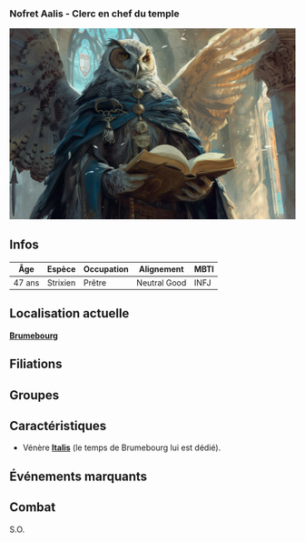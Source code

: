 ### Nofret Aalis - Clerc en chef du temple
![Nofret Aalis](../../../_images/strixien_clerc.png)

## Infos 

| Âge | Espèce | Occupation | Alignement | MBTI |
| --- | ------ | ---------- | ---------- | ---- |
| 47 ans | Strixien | Prêtre | Neutral Good | INFJ |

## Localisation actuelle
[**Brumebourg**](../../VILLES/Brumebourg.md)

## Filiations

## Groupes 

## Caractéristiques
* Vénère [**Italis**](../../COSMOLOGIE/PLANS_ET_DIVINITES/Italis.md) (le temps de Brumebourg lui est dédié).

## Événements marquants

## Combat
S.O.
